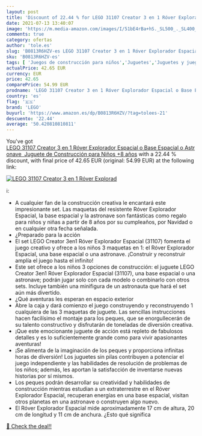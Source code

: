 ```yaml
---
layout: post
title: 'Discount of 22.44 % for LEGO 31107 Creator 3 en 1 Róver Explorad'
date: 2021-07-13 13:40:07
image: 'https://m.media-amazon.com/images/I/51bE4rBa+hS._SL500_._SL400_.jpg'
comments: true
category: ofertas
author: 'tole.es'
slug: 'B0813R6HZV-es LEGO 31107 Creator 3 en 1 Róver Explorador Espacial o Base...'
sku: 'B0813R6HZV-es'
tags: [ 'Juegos de construcción para niños','Juguetes','Juguetes y juegos','lego', ]
actualPrice: 42.65 EUR
currency: EUR
price: 42.65
comparePrice: 54.99 EUR
prodname: 'LEGO 31107 Creator 3 en 1 Róver Explorador Espacial o Base Espacial o Astronave  Juguete de Construcción para Niños +8 años'
country: 'es'
flag: '🇪🇸'
brand: 'LEGO'
buyurl: 'https://www.amazon.es/dp/B0813R6HZV/?tag=tolees-21'
descuento: '22.44'
average: '50.420810810811'
---
```


You've got [LEGO 31107 Creator 3 en 1 Róver Explorador Espacial o Base Espacial o Astronave  Juguete de Construcción para Niños +8 años](https://www.amazon.es/dp/B0813R6HZV/?tag=tolees-21) with a  22.44 % discount, with final price of 42.65 EUR (original: 54.99 EUR) at the following link:

[![LEGO 31107 Creator 3 en 1 Róver Explorad](https://m.media-amazon.com/images/I/51bE4rBa+hS._SL500_._SL400_.jpg)](https://www.amazon.es/dp/B0813R6HZV/?tag=tolees-21)

ℹ️:

- A cualquier fan de la construcción creativa le encantará este impresionante set. Las maquetas del resistente Róver Explorador Espacial, la base espacial y la astronave son fantásticas como regalo para niños y niñas a partir de 8 años por su cumpleaños, por Navidad o en cualquier otra fecha señalada.
- ¿Preparado para la acción
- El set LEGO Creator 3en1 Róver Explorador Espacial (31107) fomenta el juego creativo y ofrece a los niños 3 maquetas en 1: el Róver Explorador Espacial, una base espacial o una astronave. ¡Construir y reconstruir amplía el juego hasta el infinito!
- Este set ofrece a los niños 3 opciones de construcción: el juguete LEGO Creator 3en1 Róver Explorador Espacial (31107), una base espacial o una astronave; podrán jugar solo con cada modelo o combinarlo con otros sets. Incluye también una minifigura de un astronauta que hará el set aún más divertido.
- ¿Qué aventuras les esperan en espacio exterior
- Abre la caja y dará comienzo el juego construyendo y reconstruyendo 1 cualquiera de las 3 maquetas de juguete. Las sencillas instrucciones hacen facilísimo el montaje para los peques, que se enorgullecerán de su talento constructivo y disfrutarán de toneladas de diversión creativa.
- ¡Que este emocionante juguete de acción está repleto de fabulosos detalles y es lo suficientemente grande como para vivir apasionantes aventuras!
- ¡Se alimenta de la imaginación de los peques y proporciona infinitas horas de diversión! Los juguetes sin pilas contribuyen a potenciar el juego independiente y las habilidades de resolución de problemas de los niños; además, les aportan la satisfacción de inventarse nuevas historias por sí mismos.
- Los peques podrán desarrollar su creatividad y habilidades de construcción mientras estudian a un extraterrestre en el Róver Explorador Espacial, recuperan energías en una base espacial, visitan otros planetas en una astronave o construyen algo nuevo.
- El Róver Explorador Espacial mide aproximadamente 17 cm de altura, 20 cm de longitud y 11 cm de anchura. ¿Esto qué significa

[🛒 Check the deal!!](https://www.amazon.es/dp/B0813R6HZV/?tag=tolees-21)
